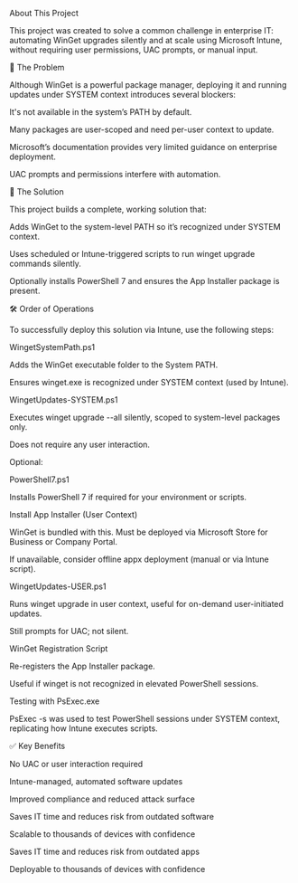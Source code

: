 About This Project

This project was created to solve a common challenge in enterprise IT: automating WinGet upgrades silently and at scale using Microsoft Intune, without requiring user permissions, UAC prompts, or manual input.

🎯 The Problem

Although WinGet is a powerful package manager, deploying it and running updates under SYSTEM context introduces several blockers:

It's not available in the system’s PATH by default.

Many packages are user-scoped and need per-user context to update.

Microsoft’s documentation provides very limited guidance on enterprise deployment.

UAC prompts and permissions interfere with automation.

🔧 The Solution

This project builds a complete, working solution that:

Adds WinGet to the system-level PATH so it’s recognized under SYSTEM context.

Uses scheduled or Intune-triggered scripts to run winget upgrade commands silently.

Optionally installs PowerShell 7 and ensures the App Installer package is present.

🛠️ Order of Operations

To successfully deploy this solution via Intune, use the following steps:

WingetSystemPath.ps1

Adds the WinGet executable folder to the System PATH.

Ensures winget.exe is recognized under SYSTEM context (used by Intune).

WingetUpdates-SYSTEM.ps1

Executes winget upgrade --all silently, scoped to system-level packages only.

Does not require any user interaction.

Optional:

PowerShell7.ps1

Installs PowerShell 7 if required for your environment or scripts.

Install App Installer (User Context)

WinGet is bundled with this. Must be deployed via Microsoft Store for Business or Company Portal.

If unavailable, consider offline appx deployment (manual or via Intune script).

WingetUpdates-USER.ps1

Runs winget upgrade in user context, useful for on-demand user-initiated updates.

Still prompts for UAC; not silent.

WinGet Registration Script

Re-registers the App Installer package.

Useful if winget is not recognized in elevated PowerShell sessions.

Testing with PsExec.exe

PsExec -s was used to test PowerShell sessions under SYSTEM context, replicating how Intune executes scripts.

✅ Key Benefits

No UAC or user interaction required

Intune-managed, automated software updates

Improved compliance and reduced attack surface

Saves IT time and reduces risk from outdated software

Scalable to thousands of devices with confidence


Saves IT time and reduces risk from outdated apps

Deployable to thousands of devices with confidence
